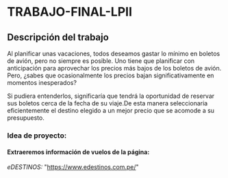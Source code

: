 # TRABAJO-FINAL-LPII
## Descripción del trabajo
Al planificar unas vacaciones, todos deseamos gastar lo mínimo en boletos de avión, pero no siempre es posible. Uno tiene que planificar con anticipación para aprovechar los precios más bajos de los boletos de avión. Pero, ¿sabes que ocasionalmente los precios bajan significativamente en momentos inesperados? <p> Si pudiera entenderlos, significaría que tendrá la oportunidad de reservar sus boletos cerca de la fecha de su viaje.De esta manera seleccionaria eficientemente el destino elegido a un mejor precio que se acomode a su presupuesto.
### Idea de proyecto:
#### Extraeremos información de vuelos de la página:
  *eDESTINOS:*
  "https://www.edestinos.com.pe/"
